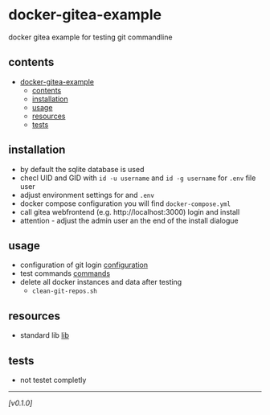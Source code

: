 # docker-gitea-example
docker gitea example for testing git commandline

## contents
- [docker-gitea-example](#docker-gitea-example)
  - [contents](#contents)
  - [installation](#installation)
  - [usage](#usage)
  - [resources](#resources)
  - [tests](#tests)

## installation
* by default the sqlite database is used
* checl UID and GID with `id -u username` and `id -g username` for `.env` file user
* adjust environment settings for and `.env`
* docker compose configuration you will find `docker-compose.yml`
* call gitea webfrontend (e.g. http://localhost:3000) login and install
* attention - adjust the admin user an the end of the install dialogue

## usage 
* configuration of git login [configuration](git-configuration.md)
* test commands [commands](git-commands.md)
* delete all docker instances and data after testing
  - `clean-git-repos.sh` 

## resources
* standard lib [lib](../../../posix-lib-utils/)

## tests
* not testet completly
  
---
*[v0.1.0]*
